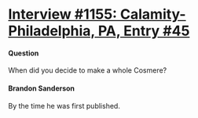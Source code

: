 # [Interview #1155: Calamity-Philadelphia, PA, Entry #45](https://www.theoryland.com/intvmain.php?i=1155#45)

#### Question

When did you decide to make a whole Cosmere?

#### Brandon Sanderson

By the time he was first published.


